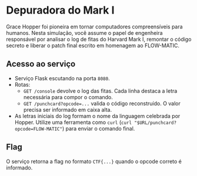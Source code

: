 # Depuradora do Mark I

Grace Hopper foi pioneira em tornar computadores compreensíveis para humanos. Nesta simulação, você assume o papel
de engenheira responsável por analisar o log de fitas do Harvard Mark I, remontar o código secreto e liberar o
patch final escrito em homenagem ao FLOW-MATIC.

## Acesso ao serviço

- Serviço Flask escutando na porta `8080`.
- Rotas:
  - `GET /console` devolve o log das fitas. Cada linha destaca a letra necessária para compor o comando.
  - `GET /punchcard?opcode=...` valida o código reconstruído. O valor precisa ser informado em caixa alta.
- As letras iniciais do log formam o nome da linguagem celebrada por Hopper. Utilize uma ferramenta como `curl`
  (`curl "$URL/punchcard?opcode=FLOW-MATIC"`) para enviar o comando final.

## Flag

O serviço retorna a flag no formato `CTF{...}` quando o opcode correto é informado.
